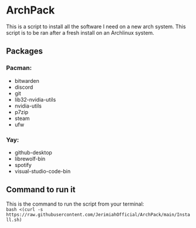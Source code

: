 # ArchPack
This is a script to install all the software I need on a new arch system. This script is to be ran after a fresh install on an Archlinux system.

## Packages
### Pacman:
- bitwarden
- discord
- git
- lib32-nvidia-utils
- nvidia-utils
- p7zip
- steam
- ufw

### Yay:
- github-desktop
- librewolf-bin
- spotify
- visual-studio-code-bin

## Command to run it

This is the command to run the script from your terminal:  
`bash <(curl -s https://raw.githubusercontent.com/JerimiahOfficial/ArchPack/main/Install.sh)`
